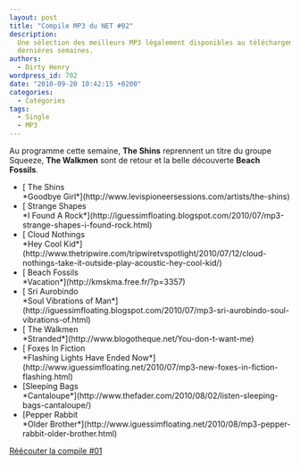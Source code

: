 ```yaml
---
layout: post
title: "Compile MP3 du NET #02"
description:
  Une sélection des meilleurs MP3 légalement disponibles au téléchargement des
  dernières semaines.
authors:
  - Dirty Henry
wordpress_id: 702
date: "2010-09-20 10:42:15 +0200"
categories:
  - Catégories
tags:
  - Single
  - MP3
---
```


Au programme cette semaine, **The Shins** reprennent un titre du groupe Squeeze,
**The Walkmen** sont de retour et la belle découverte **Beach Fossils**.

<ul class="polaroids">

<li><div class="polaroid">
[<img378> The Shins<br />*Goodbye Girl*](http://www.levispioneersessions.com/artists/the-shins)
</div></li>

<li><div class="polaroid">
[<img379> Strange Shapes<br />*I Found A Rock*](http://iguessimfloating.blogspot.com/2010/07/mp3-strange-shapes-i-found-rock.html)
</div></li>

<li><div class="polaroid">
[<img383> Cloud Nothings<br />*Hey Cool Kid*](http://www.thetripwire.com/tripwiretvspotlight/2010/07/12/cloud-nothings-take-it-outside-play-acoustic-hey-cool-kid/)
</div></li>

<li><div class="polaroid">
[<img384> Beach Fossils<br />*Vacation*](http://kmskma.free.fr/?p=3357)
</div></li>

<li><div class="polaroid">
[<img380> Sri Aurobindo<br />*Soul Vibrations of Man*](http://iguessimfloating.blogspot.com/2010/07/mp3-sri-aurobindo-soul-vibrations-of.html)
</div></li>

<li><div class="polaroid">
[<img381> The Walkmen<br />*Stranded*](http://www.blogotheque.net/You-don-t-want-me)
</div></li>

<li><div class="polaroid">
[<img382> Foxes In Fiction<br />*Flashing Lights Have Ended Now*](http://www.iguessimfloating.net/2010/07/mp3-new-foxes-in-fiction-flashing.html)
</div></li>

<li><div class="polaroid">
[<img385>Sleeping Bags<br />*Cantaloupe*](http://www.thefader.com/2010/08/02/listen-sleeping-bags-cantaloupe/)
</div></li>

<li><div class="polaroid">
[<img386>Pepper Rabbit<br />*Older Brother*](http://www.iguessimfloating.net/2010/08/mp3-pepper-rabbit-older-brother.html)
</div></li>

</ul>

[Réécouter la compile #01](700)
